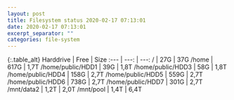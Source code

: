 ```yaml
---
layout: post
title: Filesystem status 2020-02-17 07:13:01
date: 2020-02-17 07:13:01
excerpt_separator: ""
categories: file-system
---
```

{:.table_alt}
Harddrive | Free | Size
:--- | ---: | ---:
/ | 27G | 37G
/home | 617G | 1,7T
/home/public/HDD1 | 39G | 1,8T
/home/public/HDD3 | 58G | 1,8T
/home/public/HDD4 | 158G | 2,7T
/home/public/HDD5 | 559G | 2,7T
/home/public/HDD6 | 738G | 2,7T
/home/public/HDD7 | 301G | 2,7T
/mnt/data2 | 1,2T | 2,0T
/mnt/pool | 1,4T | 6,4T
